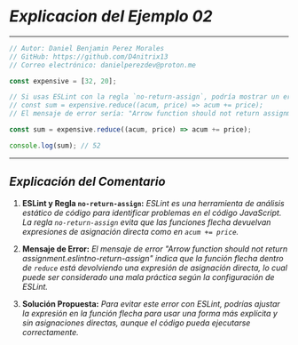 <!-- Autor: Daniel Benjamin Perez Morales -->
<!-- GitHub: https://github.com/D4nitrix13 -->
<!-- GitLab: https://gitlab.com/D4nitrix13 -->
<!-- Correo electrónico: danielperezdev@proton.me -->

# ***Explicacion del Ejemplo 02***

---

```javascript
// Autor: Daniel Benjamin Perez Morales
// GitHub: https://github.com/D4nitrix13
// Correo electrónico: danielperezdev@proton.me

const expensive = [32, 20];

// Si usas ESLint con la regla `no-return-assign`, podría mostrar un error en la siguiente línea:
// const sum = expensive.reduce((acum, price) => acum += price);
// El mensaje de error sería: "Arrow function should not return assignment.eslintno-return-assign"

const sum = expensive.reduce((acum, price) => acum += price);

console.log(sum); // 52
```

---

## ***Explicación del Comentario***

1. **ESLint y Regla `no-return-assign`:** *ESLint es una herramienta de análisis estático de código para identificar problemas en el código JavaScript. La regla `no-return-assign` evita que las funciones flecha devuelvan expresiones de asignación directa como en `acum += price`.*

2. **Mensaje de Error:** *El mensaje de error "Arrow function should not return assignment.eslintno-return-assign" indica que la función flecha dentro de `reduce` está devolviendo una expresión de asignación directa, lo cual puede ser considerado una mala práctica según la configuración de ESLint.*

3. **Solución Propuesta:** *Para evitar este error con ESLint, podrías ajustar la expresión en la función flecha para usar una forma más explícita y sin asignaciones directas, aunque el código pueda ejecutarse correctamente.*
